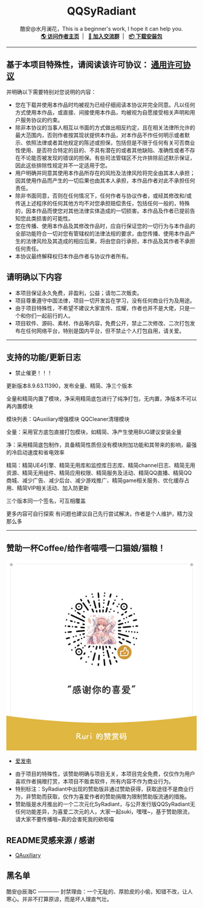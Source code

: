 <h1 align="center" style="font-weight: bold">
  QQSyRadiant
</h1>
<p align="center">
  酷安@水月澜花，This is a beginner's work, I hope it can help you.
<br />
    <a href="http://www.coolapk.com/u/2457301" target="blank"><strong>🌎 访问作者主页</strong></a>&nbsp;&nbsp;|&nbsp;&nbsp;
    <a href="https://t.me/SyRadiant" target="blank"><strong>💬 加入交流群</strong></a>&nbsp;&nbsp;|&nbsp;&nbsp;
    <a href="https://github.com/Night-WuGeng/QQSyRadiant/releases" target="blank"><strong>📦️ 下载安装包</strong></a>
  
  ---

## 基于本项目特殊性，请阅读该许可协议： [通用许可协议](https://github.com/qwq233/License/blob/master/v2/LICENSE.md)
并明确以下需要特别对您说明的内容：
- 您在下载并使用本作品时均被视为已经仔细阅读本协议并完全同意。凡以任何方式使用本作品，或直接、间接使用本作品，均被视为自愿接受相关声明和用户服务协议的约束。
- 除非本协议的当事人相互以书面的方式做出相反约定，且在相关法律所允许的最大范围内，否则作者按其现状提供本作品，对本作品不作任何明示或者默示、依照法律或者其他规定的陈述或担保，包括但是不限于任何有关可否商业性使用、是否符合特定的目的、不具有潜在的或者其他缺陷、准确性或者不存在不论能否被发现的错误的担保。有些司法管辖区不允许排除前述默示保证，因此这些排除性规定并不一定适用于您。
- 用户明确并同意其使用本作品所存在的风险及法律风险将完全由其本人承担；因其使用作品而产生的一切后果也由其本人承担，本作品作者对此不承担任何责任。
- 除非书面同意，否则在任何情况下，任何作者与协议作者，或经其修改和/或传送上述程序的任何其他方均不对您承担赔偿责任，包括任何一般的，特殊的，因本作品而使您对其他法律实体造成的一切损害。本作品及作者已提前告知您此类损害的可能性。
- 您在传播、使用本作品及其修改作品时，应自行保证您的一切行为与本作品的全部功能符合一切对您有管辖权的法律法规的要求，由您传播、使用本作品产生的法律风险及其造成的相应后果，将由您自行承担，本作品及其作者不承担任何责任。
- 本协议最终解释权归本作品作者与协议作者所有。

## 请明确以下内容
- 本项目保证永久免费，非盈利，公益；请勿二次贩卖。
- 项目尊重遵守中国法律，项目一切开发旨在学习，没有任何商业行为及用途。
- 由于项目特殊性，不希望不建议大家宣传、炫耀，作者也并不是大佬，只是一个和你们一起前行的人。
- 项目软件、源码、素材、作品等内容，免费公开，禁止二次修改、二次打包发布在任何网络平台，特别是国内平台，但不禁止个人打包自用，请关爱。

---

## 支持的功能/更新日志
- 禁止催更！！！

更新版本8.9.63.11390，发布全量、精简、净三个版本

全量和精简内置了模块，净采用精简底包进行了纯净打包，无内置，净版本不可以再内置模块

模块列表：QAuxiliary增强模块 QQCleaner清理模块

全量：采用官方底包直接打包模块，如精简、净产生使用BUG建议安装全量

净：采用精简底包制作，具备精简性质但没有模块附加功能和其带来的影响，最强的冷启动速度和省电效率

精简：精简UE4引擎、精简无用库和监控库日志库、精简channel日志、精简无用资源、精简无用组件、精简应用权限、精简服务及活动、精简QQ直播、精简QQ商城、减少广告、减少后台、减少游戏推广、精简game相关服务、优化缓存占用、精简VIP相关活动、加入防更新

三个版本同一个签名，可互相覆盖 

更多内容可自行探索 有问题也建议自己先行尝试解决，作者是个人维护，精力没那么多

---
## 赞助一杯Coffee/给作者喵喂一口猫娘/猫粮！

![赞助](./赞助.png)

* [爱发电](https://afdian.net/a/SyRadiant)
- 由于项目的特殊性，该赞助明确与项目无关，本项目完全免费，仅仅作为用户喜欢作者捐赠打赏，本项目不贩卖软件，所有内容不作为商业行为。
- 特别标注：SyRadiant中出现的赞助版非通过赞助获得，获取途径不是商业行为，非赞助而获取，仅作为喜爱作者的赞助捐赠为限制赞助版流通的措施。
- 赞助版是水月推出的一个二次元化SyRadiant，与公开发行版QQSyRadiant无任何功能差异，为喜爱二次元的人，大家一起suki，嘿嘿~，基于赞助限流，请大家不要传播哦~真的会害死我的欸啦喵

## README灵感来源 / 感谢
* [QAuxiliary](https://github.com/cinit/QAuxiliary)

## 黑名单

酷安@辰海C ———— 封禁理由：一个无耻的、厚脸皮的小偷，知错不改，让人寒心。并非不打算原谅，而是坏人理直气壮。
